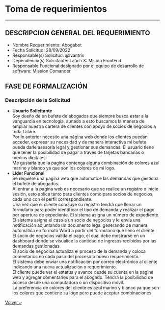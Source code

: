 # Toma de requerimientos
---
## DESCRIPCION GENERAL DEL REQUERIMIENTO
- Nombre Requerimiento: Abogabot
- Fecha Solicitud: 28/09/2022
- Responsable(s) Solicitud: @ivantrix
- Dependencia(s) Solicitante: Lauch X: Misión FrontEnd
- Responsable Funcional designado por el equipo de desarrollo de software: Mission Comander
## FASE DE FORMALIZACIÓN
### Descripción de la Solicitud
- **Usuario Solicitante**  
Soy dueño de un bufete de abogados que siempre busca estar a la vanguardia en tecnología, aunado a esto buscamos la manera de ampliar nuestra cartera de clientes con apoyo de socios de negocios a toda Latam.  
Por lo anterior necesito una página web donde los clientes puedan acceder, expresar su necesidad y de manera interactiva mi bufete pueda darle asesoría legal y gestionar sus demandas. El usuario tiene que tener la posibilidad de pagar a través de tarjetas bancarias o medios digitales.  
Me gustaría que la pagina contenga alguna combinación de colores azul marino y blanco ya que son los colores de mi logo.
- **Líder Funcional**  
Se requiere una pagina web que automatice las demandas que gestiona el bufete de abogados.  
Al entrar a la pagina web es necesario que se realice un registro o inicie sesión, esto aplica tanto para clientes como para socios de negocios, cada uno con el perfil correspondiente.  
Una vez que el cliente concluye su registro tendrá que llenar un formulario para poder identificar el tipo de demanda y realizar el pago por apertura de expediente. El sistema asigna un número de expediente.  
El sistema asigna el caso a un socio de negocios y le envía una notificación adjuntando un documento legal generando de manera automática en formato Word a partir del formulario que lleno el cliente.  
El socio de negocios valida el pago, el cual debe mostrarse en un dashboard donde se visualice la cantidad de ingresos recibidos por las demandas gestionadas.  
El socio de negocios actualiza el proceso de la demanda y coloca comentarios en cada paso del proceso o nuevo requerimiento.  
El sistema debe enviar una notificación por correo electrónico al cliente indicando una nueva actualización o requerimiento.  
El cliente puede ver el estatus y avance desde su cuenta en la pagina web y agregar comentarios para el abogado. Tendrá la posibilidad de acceso desde una computadora o un dispositivo móvil.  
La preferencia de colores del cliente es azul marino y blanco ya que son los colores que contiene su logo pero puede aceptar combinaciones.  

[Volver &ldca;](/README.md "Regresar a página principal")
